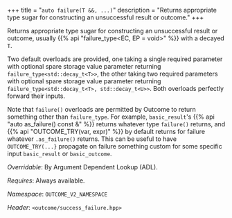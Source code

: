 +++
title = "`auto failure(T &&, ...)`"
description = "Returns appropriate type sugar for constructing an unsuccessful result or outcome."
+++

Returns appropriate type sugar for constructing an unsuccessful result or outcome, usually {{% api "failure_type<EC, EP = void>" %}} with a decayed `T`.

Two default overloads are provided, one taking a single required parameter with optional spare storage value parameter returning `failure_type<std::decay_t<T>>`, the other taking two required parameters with optional spare storage value parameter returning `failure_type<std::decay_t<T>, std::decay_t<U>>`. Both overloads perfectly forward their inputs.

Note that `failure()` overloads are permitted by Outcome to return something other than `failure_type`. For example, `basic_result`'s {{% api "auto as_failure() const &" %}} returns whatever type `failure()` returns, and {{% api "OUTCOME_TRY(var, expr)" %}} by default returns for failure whatever `.as_failure()` returns. This can be useful to have `OUTCOME_TRY(...}` propagate on failure something custom for some specific input `basic_result` or `basic_outcome`.

*Overridable*: By Argument Dependent Lookup (ADL).

*Requires*: Always available.

*Namespace*: `OUTCOME_V2_NAMESPACE`

*Header*: `<outcome/success_failure.hpp>`
